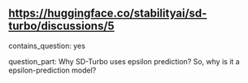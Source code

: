 ## https://huggingface.co/stabilityai/sd-turbo/discussions/5

contains_question: yes

question_part: Why SD-Turbo uses epsilon prediction? So, why is it a epsilon-prediction model?